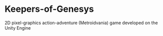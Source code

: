 # Keepers-of-Genesys
2D pixel-graphics action-adventure (Metroidvania) game developed on the Unity Engine
